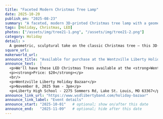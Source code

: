 ```yaml
---
title: "Faceted Modern Christmas Tree Lamp"
date: 2025-10-20
publish_on: "2025-08-23"
summary: "A faceted, modern 3D-printed Christmas tree lamp with a geometric sculptural design — LED-lit from within to softly shift through colors, making it a perfect contemporary accent for holiday décor or ambient winter lighting."
tags: [Holiday, Christmas, LED]
photos: ["/assets/img/tree21-1.png", "/assets/img/tree21-2.png"]
category: Holiday
detail: >
  A geometric, sculptural take on the classic Christmas tree — this 3D-printed lighted décor piece features faceted angles and soft internal LED illumination that cycles gently through color. Designed to feel more modern art than novelty décor, it adds ambient winter atmosphere to mantels, side tables, or bedroom spaces with refined, contemporary warmth.
square_url:
makerworld_url:
announce_title: "Available for purchase at the Wentzville Liberty Holiday Bazaar"
announce_text:  |
  <p>We'll have these LED Christmas Trees available at the <strong>Wentzville Liberty Holiday Bazaar</strong> on November 8, 2025. Please stop by and check them out!</p>
  <p><strong>Price: $20</strong></p>
  <br/>
  <p>Wentzville Liberty Holiday Bazaar</p>
  <p>November 8, 2025 9am - 3pm</p>
  <p>Liberty High School - 2275 Sommers Rd, Lake St. Louis, MO 63367</p>
announce_link_url: "https://www.wsdlibertyband.com/holiday-bazaar"
announce_link_label: "Event details"
announce_start: "2025-10-01"   # optional; show on/after this date
announce_end:   "2025-11-09"   # optional; hide after this date
---
```

